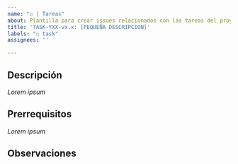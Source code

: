 ```yaml
---
name: "☑ | Tareas"
about: Plantilla para crear issues relacionados con las tareas del proyecto
title: 'TASK-YXX-vx.x: [PEQUEÑA DESCRIPCION]'
labels: "☑ task"
assignees: ''

---
```


## Descripción
*Lorem ipsum*

## Prerrequisitos
*Lorem ipsum*

## Observaciones
